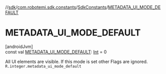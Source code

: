 //[sdk](../../../index.md)/[com.robotemi.sdk.constants](../index.md)/[SdkConstants](index.md)/[METADATA_UI_MODE_DEFAULT](-m-e-t-a-d-a-t-a_-u-i_-m-o-d-e_-d-e-f-a-u-l-t.md)

# METADATA_UI_MODE_DEFAULT

[androidJvm]\
const val [METADATA_UI_MODE_DEFAULT](-m-e-t-a-d-a-t-a_-u-i_-m-o-d-e_-d-e-f-a-u-l-t.md): [Int](https://kotlinlang.org/api/latest/jvm/stdlib/kotlin/-int/index.html) = 0

All UI elements are visible. If this mode is set other Flags are ignored. `R.integer.metadata_ui_mode_default`
